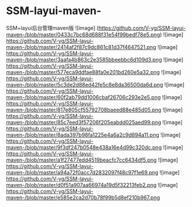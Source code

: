 # SSM-layui-maven-
SSM+layui后台管理maven版
 ![image] (https://github.com/V-yg/SSM-layui-maven-/blob/master/0433c7bc68d688f31e54f99bedf78e5.png)
 ![image] https://github.com/V-yg/SSM-layui-maven-/blob/master/2414af2f87c9dc861c81d37f4647521.png
 ![image] https://github.com/V-yg/SSM-layui-maven-/blob/master/3aafa4b863c2e3585bbeebbc6d109d3.png
 ![image] https://github.com/V-yg/SSM-layui-maven-/blob/master/577eca9ddfae88fa0e201bd260e5a32.png
 ![image] https://github.com/V-yg/SSM-layui-maven-/blob/master/5c3de2d88ed42fe5c8e8da36500da6d.png
 ![image] https://github.com/V-yg/SSM-layui-maven-/blob/master/60f2ab79dd1006cbaf26706c293e2e5.png
 ![image] https://github.com/V-yg/SSM-layui-maven-/blob/master/817e805cf55792708baeed88e485d05.png
 ![image] https://github.com/V-yg/SSM-layui-maven-/blob/master/85c7eed3f57206f205eabdd025aed99.png
 ![image] https://github.com/V-yg/SSM-layui-maven-/blob/master/8ada397b98fa1225e4a6a2c9d894a11.png
 ![image] https://github.com/V-yg/SSM-layui-maven-/blob/master/9f3df247b0548e438a16e4d99c320dc.png
 ![image] https://github.com/V-yg/SSM-layui-maven-/blob/master/a1f27477edd4519beacfc7cc6434df5.png
 ![image] https://github.com/V-yg/SSM-layui-maven-/blob/master/a94a72f0acc7d2832097f48c97f1e69.png
 ![image] https://github.com/V-yg/SSM-layui-maven-/blob/master/d0f51a907aa66974a19d5f32213feb2.png
 ![image] https://github.com/V-yg/SSM-layui-maven-/blob/master/e585e2ca2d70b78f99b5d8ef210b967.png
